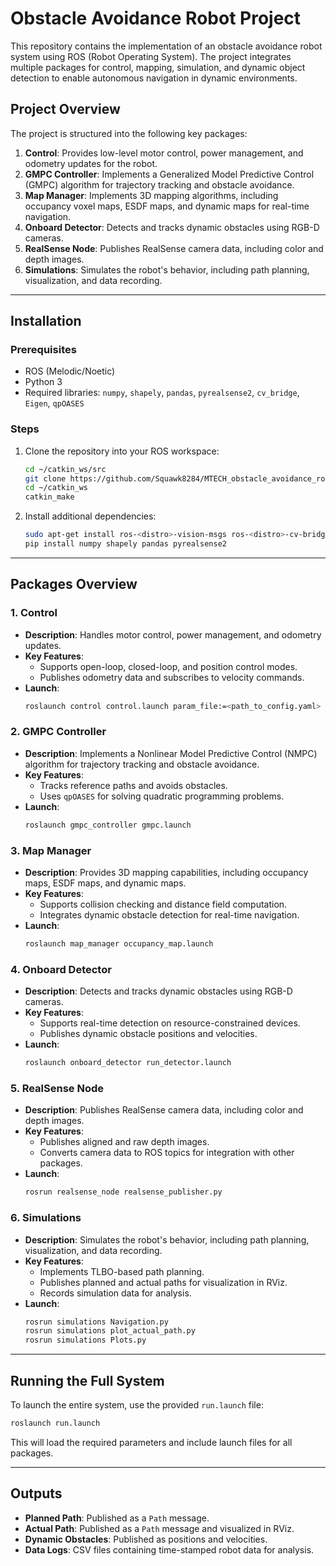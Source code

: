 # Obstacle Avoidance Robot Project

This repository contains the implementation of an obstacle avoidance robot system using ROS (Robot Operating System). The project integrates multiple packages for control, mapping, simulation, and dynamic object detection to enable autonomous navigation in dynamic environments.

## Project Overview

The project is structured into the following key packages:

1. **Control**: Provides low-level motor control, power management, and odometry updates for the robot.
2. **GMPC Controller**: Implements a Generalized Model Predictive Control (GMPC) algorithm for trajectory tracking and obstacle avoidance.
3. **Map Manager**: Implements 3D mapping algorithms, including occupancy voxel maps, ESDF maps, and dynamic maps for real-time navigation.
4. **Onboard Detector**: Detects and tracks dynamic obstacles using RGB-D cameras.
5. **RealSense Node**: Publishes RealSense camera data, including color and depth images.
6. **Simulations**: Simulates the robot's behavior, including path planning, visualization, and data recording.

---

## Installation

### Prerequisites
- ROS (Melodic/Noetic)
- Python 3
- Required libraries: `numpy`, `shapely`, `pandas`, `pyrealsense2`, `cv_bridge`, `Eigen`, `qpOASES`

### Steps
1. Clone the repository into your ROS workspace:
    ```bash
    cd ~/catkin_ws/src
    git clone https://github.com/Squawk8284/MTECH_obstacle_avoidance_robot.git
    cd ~/catkin_ws
    catkin_make
    ```

2. Install additional dependencies:
    ```bash
    sudo apt-get install ros-<distro>-vision-msgs ros-<distro>-cv-bridge ros-<distro>-sensor-msgs ros-<distro>-geometry-msgs
    pip install numpy shapely pandas pyrealsense2
    ```

---

## Packages Overview

### 1. **Control**
- **Description**: Handles motor control, power management, and odometry updates.
- **Key Features**:
  - Supports open-loop, closed-loop, and position control modes.
  - Publishes odometry data and subscribes to velocity commands.
- **Launch**:
    ```bash
    roslaunch control control.launch param_file:=<path_to_config.yaml>
    ```

### 2. **GMPC Controller**
- **Description**: Implements a Nonlinear Model Predictive Control (NMPC) algorithm for trajectory tracking and obstacle avoidance.
- **Key Features**:
  - Tracks reference paths and avoids obstacles.
  - Uses `qpOASES` for solving quadratic programming problems.
- **Launch**:
    ```bash
    roslaunch gmpc_controller gmpc.launch
    ```

### 3. **Map Manager**
- **Description**: Provides 3D mapping capabilities, including occupancy maps, ESDF maps, and dynamic maps.
- **Key Features**:
  - Supports collision checking and distance field computation.
  - Integrates dynamic obstacle detection for real-time navigation.
- **Launch**:
    ```bash
    roslaunch map_manager occupancy_map.launch
    ```

### 4. **Onboard Detector**
- **Description**: Detects and tracks dynamic obstacles using RGB-D cameras.
- **Key Features**:
  - Supports real-time detection on resource-constrained devices.
  - Publishes dynamic obstacle positions and velocities.
- **Launch**:
    ```bash
    roslaunch onboard_detector run_detector.launch
    ```

### 5. **RealSense Node**
- **Description**: Publishes RealSense camera data, including color and depth images.
- **Key Features**:
  - Publishes aligned and raw depth images.
  - Converts camera data to ROS topics for integration with other packages.
- **Launch**:
    ```bash
    rosrun realsense_node realsense_publisher.py
    ```

### 6. **Simulations**
- **Description**: Simulates the robot's behavior, including path planning, visualization, and data recording.
- **Key Features**:
  - Implements TLBO-based path planning.
  - Publishes planned and actual paths for visualization in RViz.
  - Records simulation data for analysis.
- **Launch**:
    ```bash
    rosrun simulations Navigation.py
    rosrun simulations plot_actual_path.py
    rosrun simulations Plots.py
    ```

---

## Running the Full System

To launch the entire system, use the provided `run.launch` file:
```bash
roslaunch run.launch
```
This will load the required parameters and include launch files for all packages.

---

## Outputs

- **Planned Path**: Published as a `Path` message.
- **Actual Path**: Published as a `Path` message and visualized in RViz.
- **Dynamic Obstacles**: Published as positions and velocities.
- **Data Logs**: CSV files containing time-stamped robot data for analysis.

